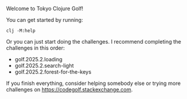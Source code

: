 Welcome to Tokyo Clojure Golf!

You can get started by running:
```
clj -M:help
```

Or you can just start doing the challenges. I recommend completing the challenges in this order:

- golf.2025.2.loading
- golf.2025.2.search-light
- golf.2025.2.forest-for-the-keys

If you finish everything, consider helping somebody else or trying more challenges on https://codegolf.stackexchange.com.
